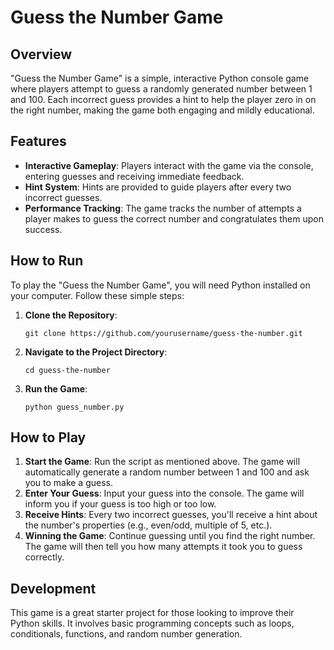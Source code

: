 # Guess the Number Game

## Overview
"Guess the Number Game" is a simple, interactive Python console game where players attempt to guess a randomly generated number between 1 and 100. Each incorrect guess provides a hint to help the player zero in on the right number, making the game both engaging and mildly educational.

## Features
- **Interactive Gameplay**: Players interact with the game via the console, entering guesses and receiving immediate feedback.
- **Hint System**: Hints are provided to guide players after every two incorrect guesses.
- **Performance Tracking**: The game tracks the number of attempts a player makes to guess the correct number and congratulates them upon success.

## How to Run
To play the "Guess the Number Game", you will need Python installed on your computer. Follow these simple steps:

1. **Clone the Repository**:
    ```
    git clone https://github.com/yourusername/guess-the-number.git
    ```
2. **Navigate to the Project Directory**:
    ```
    cd guess-the-number
    ```
3. **Run the Game**:
    ```
    python guess_number.py
    ```

## How to Play
1. **Start the Game**: Run the script as mentioned above. The game will automatically generate a random number between 1 and 100 and ask you to make a guess.
2. **Enter Your Guess**: Input your guess into the console. The game will inform you if your guess is too high or too low.
3. **Receive Hints**: Every two incorrect guesses, you'll receive a hint about the number's properties (e.g., even/odd, multiple of 5, etc.).
4. **Winning the Game**: Continue guessing until you find the right number. The game will then tell you how many attempts it took you to guess correctly.

## Development
This game is a great starter project for those looking to improve their Python skills. It involves basic programming concepts such as loops, conditionals, functions, and random number generation.
